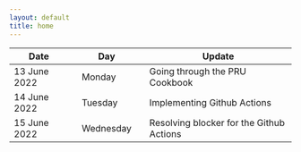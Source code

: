 ```yaml
---
layout: default
title: home
---
```


|Date        ||Day          ||Update
| -----------|-|------------|-|-------------|
13 June 2022 ||Monday       || Going through the PRU Cookbook 
14 June 2022 ||Tuesday      || Implementing Github Actions 
15 June 2022 ||Wednesday    || Resolving blocker for the Github Actions
